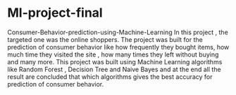 # Ml-project-final
Consumer-Behavior-prediction-using-Machine-Learning
In this project , the targeted one was the online shoppers.
The project was built for the prediction of consumer behavior like how frequently they bought items,
how much time they visited the site , how many times they left without buying and many more. This project was built using Machine Learning algorithms like Random Forest ,
Decision Tree and Naive Bayes and at the end all the result are concluded that which algorithms gives the best accuracy for prediction of consumer behavior.
